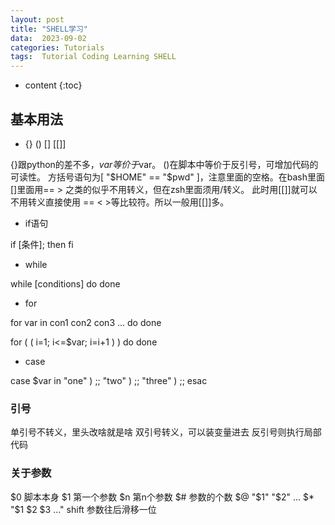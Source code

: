 ```yaml
---
layout: post
title: "SHELL学习"
data:  2023-09-02
categories: Tutorials
tags:  Tutorial Coding Learning SHELL 
---
```


* content
{:toc}

## 基本用法

- {} () [] [[]]

{}跟python的差不多，${var}等价于$var。
()在脚本中等价于反引号，可增加代码的可读性。
方括号语句为[ "$HOME" == "$pwd" ]，注意里面的空格。在bash里面[]里面用== > 之类的似乎不用转义，但在zsh里面须用/转义。
此时用[[]]就可以不用转义直接使用 == < >等比较符。所以一般用[[]]多。

- if语句

if [条件]; then
  <do thins here>
fi

- while

while [conditions] 
do
  <do things here>
done

- for

for var in con1 con2 con3 ...
do
  <do things here>
done

for ( ( i=1; i<=$var; i=i+1 ) )
do
  <do things here>
done

- case

case $var in 
  "one" )
    <do things here>
    ;;
  "two" ) 
    <do things here>
    ;;
  "three" )
    <do things here>
    ;;
esac

### 引号

单引号不转义，里头改啥就是啥
双引号转义，可以装变量进去
反引号则执行局部代码

### 关于参数

$0  脚本本身
$1  第一个参数
$n  第n个参数
$#  参数的个数
$@  "$1" "$2" ...
$*  "$1 $2 $3 ..."
shift 参数往后滑移一位

